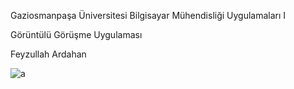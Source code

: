 Gaziosmanpaşa Üniversitesi Bilgisayar Mühendisliği Uygulamaları I


Görüntülü Görüşme Uygulaması


Feyzullah Ardahan


![a](https://user-images.githubusercontent.com/96998217/177387334-0b122758-a037-480e-ae73-ef08a74e7081.png)
